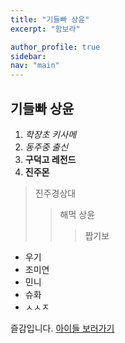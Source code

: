 ```yaml
---
title: "기들빠 상윤"
excerpt: "함보라"

author_profile: true
sidebar:
nav: "main"
---
```


## 기들빠 상윤

1. _학장초 키사메_
2. _동주중 출신_
3. **구덕고 레전드**
4. **진주몬**

> 진주경상대
>
> > 해먹 상윤
> >
> > > 짭기보

- 우기
- 조미연
- 민니
- 슈화
- ㅅㅅㅈ

즐감입니다.
[아이들 보러가기](https://www.youtube.com/watch?v=fOEJdA7S_Y8)
